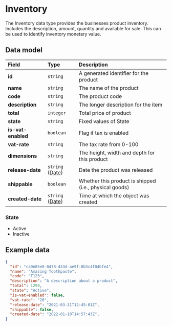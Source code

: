 # Inventory

<p class="description">The Inventory data type provides the businesses product inventory. Includes the description, amount, quantity and available for sale. This can be used to identify inventory monetary value.</p>

## Data model

| Field | Type | Description |
| :- | :- | :- |
| **id** | `string` | A generated identifier for the product |
| **name** | `string` | The name of the product |
| **code** | `string` | The product code |
| **description** | `string` | The longer description for the item |
| **total** | `integer` | Total price of product |
| **state** | `string` | Fixed values of State |
| **is-vat-enabled** | `boolean` | Flag if tax is enabled |
| **vat-rate** | `string` | The tax rate from 0-100 |
| **dimensions** | `string` | The height, width and depth for this product |
| **release-date** | `string` ([Date](/data-model/shared/date/)) | Date the product was released |
| **shippable** | `boolean` | Whether this product is shipped (i.e., physical goods) |
| **created-date** | `string` ([Date](/data-model/shared/date/)) | Time at which the object was created |

### State

- Active
- Inactive

## Example data

```json
{
  "id": "ca9e85e0-0478-433d-ae9f-0b3c4f04bfe4",
  "name": "Amazing Toothpaste",
  "code": "T123",
  "description": "A description about a product",
  "total": 1299,
  "state": "Active",
  "is-vat-enabled": false,
  "vat-rate": "20",
  "release-date": "2021-03-31T12:45:01Z",
  "shippable": false,
  "created-date": "2022-01-10T14:57:43Z",
}
```